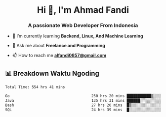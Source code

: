 <h1 align="center">Hi 👋, I'm Ahmad Fandi</h1>
<h3 align="center">A passionate Web Developer From Indonesia</h3>

- 🌱 I’m currently learning **Backend, Linux, And Machine Learning**

- 💬 Ask me about **Freelance and Programming**

- 📫 How to reach me **<alfandi0857@gmail.com>**


## 📊 Breakdown Waktu Ngoding

<!--START_SECTION:waka-->

```txt
Total Time: 554 hrs 41 mins

Go                                     250 hrs 20 mins ███████████▒░░░░░░░░░░░░░   44.73 %
Java                                   135 hrs 31 mins ██████░░░░░░░░░░░░░░░░░░░   24.22 %
Bash                                   27 hrs 20 mins  █▒░░░░░░░░░░░░░░░░░░░░░░░   04.89 %
SQL                                    24 hrs 39 mins  █░░░░░░░░░░░░░░░░░░░░░░░░   04.41 %
```

<!--END_SECTION:waka-->
